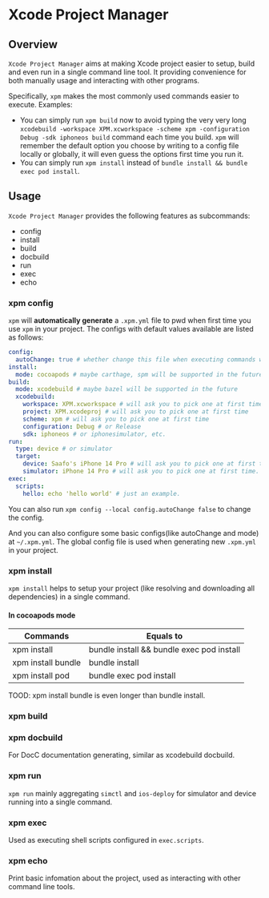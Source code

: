 # Xcode Project Manager

## Overview

`Xcode Project Manager` aims at making Xcode project easier to setup, build and even run in a single command line tool. It providing convenience for both manually usage and interacting with other programs.

Specifically, `xpm` makes the most commonly used commands easier to execute. Examples:

- You can simply run `xpm build` now to avoid typing the very very long `xcodebuild -workspace XPM.xcworkspace -scheme xpm -configuration Debug -sdk iphoneos build` command each time you build. `xpm` will remember the default option you choose by writing to a config file locally or globally, it will even guess the options first time you run it.
- You can simply run `xpm install` instead of `bundle install && bundle exec pod install`.

## Usage

`Xcode Project Manager` provides the following features as subcommands:

- config
- install
- build
- docbuild
- run
- exec
- echo

### xpm config

`xpm` will **automatically generate** a `.xpm.yml` file to pwd when first time you use `xpm` in your project. The configs with default values available are listed as follows:

```yaml
config:
  autoChange: true # whether change this file when executing commands with different configs
install:
  mode: cocoapods # maybe carthage, spm will be supported in the future
build:
  mode: xcodebuild # maybe bazel will be supported in the future
  xcodebuild:
    workspace: XPM.xcworkspace # will ask you to pick one at first time
    project: XPM.xcodeproj # will ask you to pick one at first time
    scheme: xpm # will ask you to pick one at first time
    configuration: Debug # or Release
    sdk: iphoneos # or iphonesimulator, etc.
run:
  type: device # or simulator
  target:
    device: Saafo's iPhone 14 Pro # will ask you to pick one at first time.
    simulator: iPhone 14 Pro # will ask you to pick one at first time.
exec:
  scripts:
    hello: echo 'hello world' # just an example.
```

You can also run `xpm config --local config.autoChange false` to change the config.

And you can also configure some basic configs(like autoChange and mode) at `~/.xpm.yml`. The global config file is used when generating new `.xpm.yml` in your project.

### xpm install

`xpm install` helps to setup your project (like resolving and downloading all dependencies) in a single command.

#### In cocoapods mode

| Commands           | Equals to                                 |
| ------------------ | ----------------------------------------- |
| xpm install        | bundle install && bundle exec pod install |
| xpm install bundle | bundle install                            |
| xpm install pod    | bundle exec pod install                   |

TOOD: xpm install bundle is even longer than bundle install.

### xpm build

### xpm docbuild

For DocC documentation generating, similar as xcodebuild docbuild.

### xpm run

`xpm run` mainly aggregating `simctl` and `ios-deploy` for simulator and device running into a single command.

### xpm exec

Used as executing shell scripts configured in `exec.scripts`.

### xpm echo

Print basic infomation about the project, used as interacting with other command line tools.
